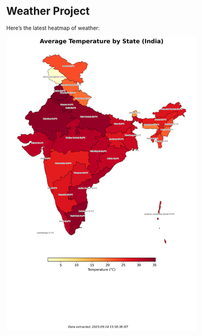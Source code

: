 # Weather Project

Here’s the latest heatmap of weather:

![India Heatmap](docs/assets/india_heatmap.png?v=C696F9)
